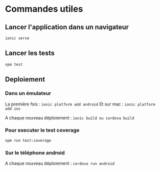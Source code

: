# Commandes utiles

## Lancer l'application dans un navigateur
`ionic serve`

## Lancer les tests
`npm test`

## Deploiement
### Dans un émulateur
La première fois : 
`ionic platform add android` 
Et sur mac : 
`ionic platform add ios`

A chaque nouveau déploiement :
`ionic build ou cordova build`

### Pour executer le test coverage
`npm run test:coverage`

### Sur le téléphone android
A chaque nouveau déploiement : `cordova run android`
